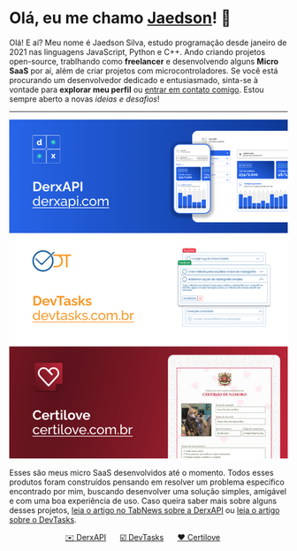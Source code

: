 # Olá, eu me chamo [Jaedson](https://www.linkedin.com/in/jaedsonpys/)! 👋

Olá! E aí? Meu nome é Jaedson Silva, estudo programação desde janeiro de 2021 nas linguagens JavaScript, Python e C++. Ando criando projetos open-source, trablhando como **freelancer** e desenvolvendo alguns **Micro SaaS** por aí, além de criar projetos com microcontroladores. Se você está procurando um desenvolvedor dedicado e entusiasmado, sinta-se à vontade para **explorar meu perfil** ou [entrar em contato comigo](mailto:jaedson.dev@proton.me). Estou sempre aberto a novas _ideias e desafios_!

---

![](/projects.png)

Esses são meus micro SaaS desenvolvidos até o momento. Todos esses produtos foram construídos pensando em resolver um problema específico encontrado por mim, buscando desenvolver uma solução simples, amigável e com uma boa experiência de uso. Caso queira saber mais sobre alguns desses projetos, [leia o artigo no TabNews sobre a DerxAPI](https://www.tabnews.com.br/jaedsonpys/pitch-envie-codigos-de-confirmacao-via-email-com-um-endpoint-e-economize-recursos-do-servidor-conheca-a-derxapi) ou [leia o artigo sobre o DevTasks](https://www.tabnews.com.br/jaedsonpys/pitch-devtasks-facilite-o-desenvolvimento-dos-seus-projetos).

<p align="center">
  <a href="https://derxapi.com">✉️ DerxAPI</a>&ensp;&ensp;&ensp;
  <a href="https://devtasks.com.br">☑️ DevTasks</a>&ensp;&ensp;&ensp;
  <a href="https://certilove.com.br">❤️ Certilove</a>&ensp;&ensp;&ensp;
</p>
